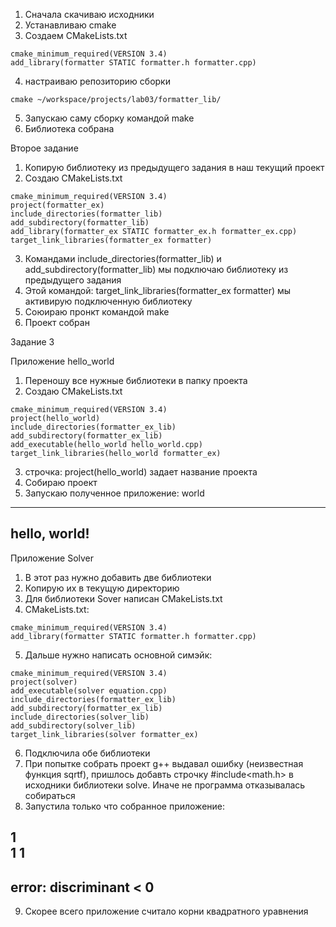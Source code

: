 1) Сначала скачиваю исходники
2) Устанавливаю cmake
3) Создаем CMakeLists.txt
```
cmake_minimum_required(VERSION 3.4)
add_library(formatter STATIC formatter.h formatter.cpp)
```
4) настраиваю репозиторию сборки
```
cmake ~/workspace/projects/lab03/formatter_lib/
```
5) Запускаю саму сборку командой make
6) Библиотека собрана


Второе задание

1) Копирую библиотеку из предыдущего задания в наш текущий проект
2) Создаю CMakeLists.txt
```
cmake_minimum_required(VERSION 3.4)
project(formatter_ex)
include_directories(formatter_lib)
add_subdirectory(formatter_lib)
add_library(formatter_ex STATIC formatter_ex.h formatter_ex.cpp)
target_link_libraries(formatter_ex formatter)
```

3) Командами include_directories(formatter_lib) и add_subdirectory(formatter_lib) мы подключаю библиотеку из предыдущего задания
4) Этой командой: target_link_libraries(formatter_ex formatter) мы активирую подключенную библиотеку
5) Союираю пронкт командой make
6) Проект собран


Задание 3

Приложение hello_world

1) Переношу все нужные библиотеки в папку проекта
2) Создаю CMakeLists.txt
```
cmake_minimum_required(VERSION 3.4)
project(hello_world)
include_directories(formatter_ex_lib)
add_subdirectory(formatter_ex_lib)
add_executable(hello_world hello_world.cpp)
target_link_libraries(hello_world formatter_ex)
```
3) строчка: project(hello_world) задает название проекта
4) Собираю проект
5) Запускаю полученное приложение:
world 
-------------------------
hello, world!
----------------------


Приложение Solver

1) В этот раз нужно добавить две библиотеки
2) Копирую их в текущую директорию
3) Для библиотеки Sover написан CMakeLists.txt
4) CMakeLists.txt:
```
cmake_minimum_required(VERSION 3.4)
add_library(formatter STATIC formatter.h formatter.cpp)
```
5) Дальше нужно написать основной симэйк:
```
cmake_minimum_required(VERSION 3.4)
project(solver)
add_executable(solver equation.cpp)
include_directories(formatter_ex_lib)
add_subdirectory(formatter_ex_lib)
include_directories(solver_lib)
add_subdirectory(solver_lib)
target_link_libraries(solver formatter_ex)
```
6) Подключила обе библиотеки
7) При попытке собрать проект g++ выдавал ошибку (неизвестная функция sqrtf), пришлось добавть строчку #include<math.h> в исходники библиотеки solve. Иначе не программа отказывалась собираться
8) Запустила только что собранное приложение:

1  
1
1
-------------------------
error: discriminant < 0
-------------------------

9)  Скорее всего приложение считало корни квадратного уравнения
